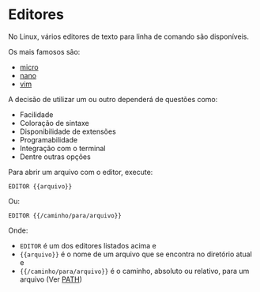 # Editores

No Linux, vários editores de texto para linha de comando são disponíveis.

Os mais famosos são:

- [micro](editores/micro.md)
- [nano](editores/nano.md)
- [vim](editores/vim.md)

A decisão de utilizar um ou outro dependerá de questões como:

- Facilidade
- Coloração de sintaxe
- Disponibilidade de extensões
- Programabilidade
- Integração com o terminal
- Dentre outras opções

Para abrir um arquivo com o editor, execute:

    EDITOR {{arquivo}}

Ou:

    EDITOR {{/caminho/para/arquivo}}

Onde:
- `EDITOR` é um dos editores listados acima e
- `{{arquivo}}` é o nome de um arquivo que se encontra no diretório atual e
- `{{/caminho/para/arquivo}}` é o caminho, absoluto ou relativo, para um arquivo (Ver [PATH](conceitos/path.md))